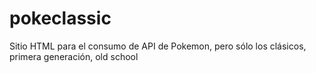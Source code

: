# pokeclassic
Sitio HTML para el consumo de API de Pokemon, pero sólo los clásicos, primera generación, old school
